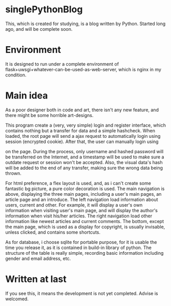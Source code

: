 # singlePythonBlog

This, which is created for studying, is a blog written by Python.
Started long ago, and will be complete soon.

# Environment

It is designed to run under a complete environment of flask+uwsgi+whatever-can-be-used-as-web-server, which is nginx in my condition.

# Main idea

As a poor designer both in code and art, there isn't any new feature, and there might be some horrible art-designs.

This program create a (very, very simple) login and register interface, which contains nothing but a transfer for data and a simple hashcheck.
When loaded, the root page will send a ajax request to automatically login using session (encrypted cookie). After that, the user can manually login using <form> on the page.
During the process, only username and hashed password will be transferred on the Internet, and a timestamp will be used to make sure a outdate request or session won't be accepted.
Also, the visual data's hash will be added to the end of any transfer, making sure the wrong data being thrown.

For html preference, a flex layout is used, and, as i can't create some fantastic bg picture, a pure color decoration is used.
The main navigation is above, displaying the three main pages, including a user's main pages, an article page and an introduce.
The left navigation load information about users, current and other. For example, it will display a user's own information when visiting user's main page, and will display the author's information when visit his/her articles.
The right navigation load other information like newest articles and current comments.
The bottom, except the main page, which is used as a display for copyright, is usually invisable, unless clicked, and contains some shortcuts.

As for database, i choose sqlite for portable purpose, for it is usable the time you release it, as it is contained in build-in library of python.
The structure of the table is really simple, recording basic information including gender and email address, etc.

# Written at last

If you see this, it means the development is not yet completed. Advise is welcomed.
